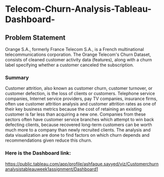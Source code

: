 # Telecom-Churn-Analysis-Tableau-Dashboard-

## Problem Statement

Orange S.A., formerly France Telecom S.A., is a French multinational telecommunications corporation. The Orange Telecom's Churn Dataset, consists of cleaned customer activity data (features), along with a churn label specifying whether a customer canceled the subscription.

### Summary

Customer attrition, also known as customer churn, customer turnover, or customer defection, is the loss of clients or customers. Telephone service companies, Internet service providers, pay TV companies, insurance firms, often use customer attrition analysis and customer attrition rates as one of their key business metrics because the cost of retaining an existing customer is far less than acquiring a new one. Companies from these sectors often have customer service branches which attempt to win back defecting clients, because recovered long-term customers can be worth much more to a company than newly recruited clients. The analysis and data visualization are done to find factors on which churn depends and recommendations given reduce this churn.

### Here is the Dashboard link:
https://public.tableau.com/app/profile/ashfaque.sayyed/viz/Customerchurnanalysistableauweek1assignment/Dashboard1
